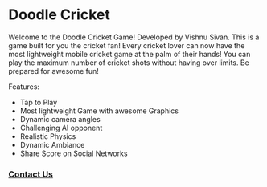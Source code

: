 # Doodle Cricket

Welcome to the Doodle Cricket Game! Developed by Vishnu Sivan. This is a game built for you the cricket fan! Every cricket lover can now have the most lightweight mobile cricket game at the palm of their hands! You can play the maximum number of cricket shots without having over limits. Be prepared for awesome fun!

Features:

- Tap to Play
- Most lightweight Game with awesome Graphics
- Dynamic camera angles
- Challenging AI opponent
- Realistic Physics
- Dynamic Ambiance
- Share Score on Social Networks

### [Contact Us](https://www.linkedin.com/in/codemaker2015)
